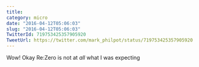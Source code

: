 ```yaml
---
title: 
category: micro
date: "2016-04-12T05:06:03"
slug: "2016-04-12T05:06:03"
TwitterId: 719753425357905920
TweetUrl: https://twitter.com/mark_philpot/status/719753425357905920
---
```


Wow! Okay Re:Zero is not at _all_ what I was expecting
